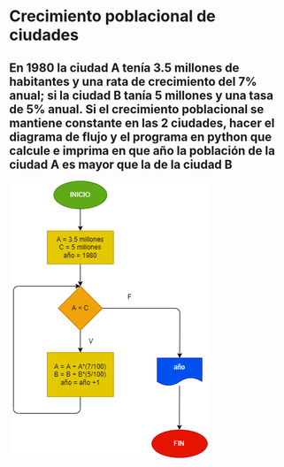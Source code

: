 # Crecimiento poblacional de ciudades
## En 1980 la ciudad A tenía 3.5 millones de habitantes y una rata de crecimiento del 7% anual; si la ciudad B tanía 5 millones y una tasa de 5% anual. Si el crecimiento poblacional se mantiene constante en las 2 ciudades, hacer el diagrama de flujo y el programa en python que calcule e imprima en que año la población de la ciudad A es mayor que la de la ciudad B
![Diagrama de flujo](diagrama.png "Diagrama de flujo")